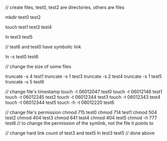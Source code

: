 // create files, test0, test2 are directories, others are files

mkdir test0 test2

touch test1 test3 test4

ln test3 test5

// test6 and test0 have symbolic link

ln -s test0 test6

// change the size of some files

truncate -s 4 test1
truncate -s 1 test3
truncate -s 2 test4
truncate -s 1 test5
truncate -s 5 test6

// change file's timestamp
touch -t 06012047 test0
touch -t 06012146 test1
touch -t 06012245 test2
touch -t 06012344 test3
touch -t 06012343 test4
touch -t 06012344 test5
touch -h -t 06012220 test6

// change file's permission
chmod 715 test0
chmod 714 test1
chmod 504 test2
chmod 404 test3
chmod 641 test4
chmod 404 test5
chmod -h 777 test6 // to change the permission of the symlink, not the file it points to

// change hard link count of test3 and test5
ln test3 test5 // done above
